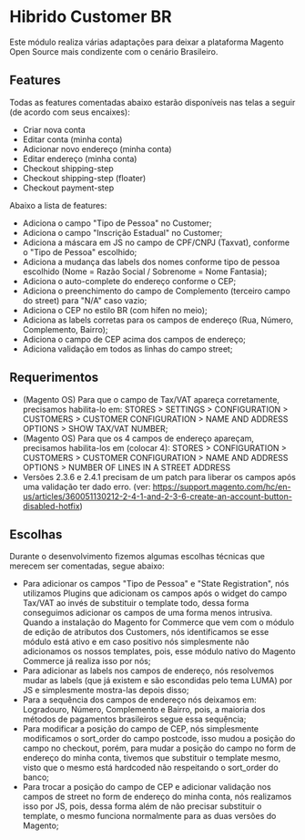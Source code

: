 # Hibrido Customer BR

Este módulo realiza várias adaptações para deixar a plataforma Magento Open Source mais condizente com o cenário Brasileiro.

## Features
Todas as features comentadas abaixo estarão disponíveis nas telas a seguir (de acordo com seus encaixes):

* Criar nova conta
* Editar conta (minha conta)
* Adicionar novo endereço (minha conta)
* Editar endereço (minha conta)
* Checkout shipping-step
* Checkout shipping-step (floater)
* Checkout payment-step

Abaixo a lista de features:

* Adiciona o campo "Tipo de Pessoa" no Customer;
* Adiciona o campo "Inscrição Estadual" no Customer;
* Adiciona a máscara em JS no campo de CPF/CNPJ (Taxvat), conforme o "Tipo de Pessoa" escolhido;
* Adiciona a mudança das labels dos nomes conforme tipo de pessoa escolhido (Nome = Razão Social / Sobrenome = Nome Fantasia);
* Adiciona o auto-complete do endereço conforme o CEP;
* Adiciona o preenchimento do campo de Complemento (terceiro campo do street) para "N/A" caso vazio;
* Adiciona o CEP no estilo BR (com hífen no meio);
* Adiciona as labels corretas para os campos de endereço (Rua, Número, Complemento, Bairro);
* Adiciona o campo de CEP acima dos campos de endereço;
* Adiciona validação em todos as linhas do campo street;

## Requerimentos
* (Magento OS) Para que o campo de Tax/VAT apareça corretamente, precisamos habilita-lo em: STORES > SETTINGS > CONFIGURATION > CUSTOMERS > CUSTOMER CONFIGURATION > NAME AND ADDRESS OPTIONS > SHOW TAX/VAT NUMBER;
* (Magento OS) Para que os 4 campos de endereço apareçam, precisamos habilita-los em (colocar 4): STORES > CONFIGURATION > CUSTOMERS > CUSTOMER CONFIGURATION > NAME AND ADDRESS OPTIONS > NUMBER OF LINES IN A STREET ADDRESS
* Versões 2.3.6 e 2.4.1 precisam de um patch para liberar os campos após uma validação ter dado erro. (ver: https://support.magento.com/hc/en-us/articles/360051130212-2-4-1-and-2-3-6-create-an-account-button-disabled-hotfix)

## Escolhas
Durante o desenvolvimento fizemos algumas escolhas técnicas que merecem ser comentadas, segue abaixo:

* Para adicionar os campos "Tipo de Pessoa" e "State Registration", nós utilizamos Plugins que adicionam os campos após o widget do campo Tax/VAT ao invés de substituir o template todo, dessa forma conseguimos adicionar os campos de uma forma menos intrusiva. Quando a instalação do Magento for Commerce que vem com o módulo de edição de atributos dos Customers, nós identificamos se esse módulo está ativo e em caso positivo nós simplesmente não adicionamos os nossos templates, pois, esse módulo nativo do Magento Commerce já realiza isso por nós;
* Para adicionar as labels nos campos de endereço, nós resolvemos mudar as labels (que já existem e são escondidas pelo tema LUMA) por JS e simplesmente mostra-las depois disso;
* Para a sequência dos campos de endereço nós deixamos em: Logradouro, Número, Complemento e Bairro, pois, a maioria dos métodos de pagamentos brasileiros segue essa sequência;
* Para modificar a posição do campo de CEP, nós simpĺesmente modificamos o sort_order do campo postcode, isso mudou a posição do campo no checkout, porém, para mudar a posição do campo no form de endereço do minha conta, tivemos que substituir o template mesmo, visto que o mesmo está hardcoded não respeitando o sort_order do banco;
* Para trocar a posição do campo de CEP e adicionar validação nos campos de street no form de endereço do minha conta, nós realizamos isso por JS, pois, dessa forma além de não precisar substituir o template, o mesmo funciona normalmente para as duas versões do Magento;
